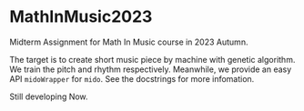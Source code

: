 # MathInMusic2023
Midterm Assignment for Math In Music course in 2023 Autumn.

The target is to create short music piece by machine with genetic algorithm.
We train the pitch and rhythm respectively.
Meanwhile, we provide an easy API `midoWrapper` for `mido`. See the docstrings for more infomation.

Still developing Now.
